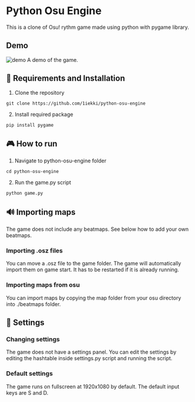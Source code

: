 # Python Osu Engine

This is a clone of Osu! rythm game made using python with pygame library.

##  Demo
![demo](https://github.com/1iekki/python-osu-engine/blob/main/assets/demo.gif)
A demo of the game.


## 🔧 Requirements and Installation

1. Clone the repository
```
git clone https://github.com/1iekki/python-osu-engine
```
2. Install required package
```
pip install pygame
```

## 🎮 How to run

1. Navigate to python-osu-engine folder
```
cd python-osu-engine
```
2. Run the game.py script
```
python game.py
```

## 🔊 Importing maps

The game does not include any beatmaps. See below how to add your own beatmaps.

### Importing .osz files

You can move a .osz file to the game folder. The game will automatically import them on game start. It has to be restarted if it is already running.

### Importing maps from osu

You can import maps by copying the map folder from your osu directory into ./beatmaps folder.

## 🔨 Settings

### Changing settings
The game does not have a settings panel. You can edit the settings by editing the hashtable inside settings.py script and running the script.

### Default settings 
The game runs on fullscreen at 1920x1080 by default. The default input keys are S and D.
